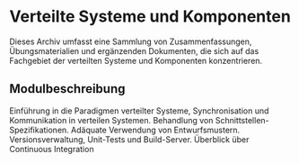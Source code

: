 # Verteilte Systeme und Komponenten

Dieses Archiv umfasst eine Sammlung von Zusammenfassungen, Übungsmaterialien und ergänzenden Dokumenten, die sich auf
das Fachgebiet der verteilten Systeme und Komponenten konzentrieren.

## Modulbeschreibung

Einführung in die Paradigmen verteilter Systeme, Synchronisation und Kommunikation in verteilen Systemen. Behandlung von
Schnittstellen-Spezifikationen. Adäquate Verwendung von Entwurfsmustern. Versionsverwaltung, Unit-Tests und
Build-Server. Überblick über Continuous Integration